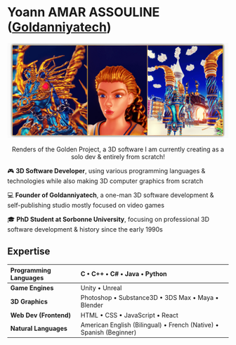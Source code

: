 <!--  URL: https://github.com/Goldanniyatech/Goldanniyatech -->

# Yoann AMAR ASSOULINE ([Goldanniyatech](https://www.goldanniyatech.com/)) 

[![Banner](Data/Goldanniyatech-Banner.png?raw=true "Goldanniyatech Banner")](https://www.goldanniyatech.com/)
<p align="center"> Renders of the Golden Project, a 3D software I am currently creating as a solo dev & entirely from scratch! </p>

🎮 **3D Software Developer**, using various programming languages & technologies while also making 3D computer graphics from scratch

💻 **Founder of Goldanniyatech**, a one-man 3D software development & self-publishing studio mostly focused on video games

🎓 **PhD Student at Sorbonne University**, focusing on professional 3D software development & history since the early 1990s

## Expertise

| **Programming Languages**   | C • C++ • C# • Java • Python                                                  |
| :------------------------   | :----------------------------------------------                               |
| **Game Engines**            | Unity • Unreal                                                                | 
| **3D Graphics**             | Photoshop • Substance3D • 3DS Max • Maya • Blender                            |
| **Web Dev (Frontend)**      | HTML • CSS • JavaScript • React                                               |
| **Natural Languages**       | American English (Bilingual) • French (Native) • Spanish (Beginner)           |

